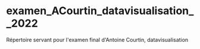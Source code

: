 # examen_ACourtin_datavisualisation__2022
Répertoire servant pour l'examen final d'Antoine Courtin, datavisualisation

